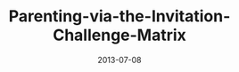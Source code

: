 ---
layout: music 
title: "Parenting-via-the-Invitation-Challenge-Matrix"
series: "How to Build People"
date: 2013-07-08 
description: "Brian Tome talks about parenting through invitation and challenge."
audio: "http://www.crossroads.net/players/media/hq/htbp_04.mp3"
audio-duration: "45:53"
---